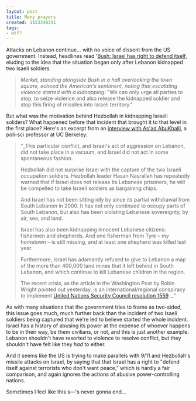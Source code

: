 ```yaml
---
layout: post
title: Many prayers
created: 1153348351
tags:
- wtf?
---
```

Attacks on Lebanon continue... with no voice of dissent from the US government. Instead, headlines read '[Bush: Israel has right to defend itself](http://www.washingtonpost.com/wp-dyn/articles/A38206-2004May18_2.html?sections=http://www.washingtonpost.com/wp-dyn/nation), eluding to the idea that the situation began only after Lebanon kidnapped two Isaeli soldiers.

> 
> _Merkel, standing alongside Bush in a hall overlooking the town square, echoed the American's sentiment, noting that escalating violence started with a kidnapping:_ "We can only urge all parties to stop, to seize violence and also release the kidnapped soldier and stop this firing of missiles into Israeli territory."
> 

But what was the motivation behind Hezbollah in kidnapping Israeli soliders? What happened before that incident that brought it to that level in the first place? Here's an excerpt from an [interview with As'ad AbuKhalil](http://www.aljazeera.com/archive/2006/07/20084101400549938.html), a poli-sci professor at UC Berkeley:

> 
> "_This particular conflict, and Israel's act of aggression on Lebanon, did not take place in a vacuum, and Israel did not act in some spontaneous fashion.
> 
> Hezbollah did not surprise Israel with the capture of the two Israeli occupation soldiers. Hezbollah leader Hasan Nasrallah has repeatedly warned that if Israel does not release its Lebanese prisoners, he will be compelled to take Israeli soldiers as bargaining chips.
> 
> And Israel has not been sitting idly by since its partial withdrawal from South Lebanon in 2000. It has not only continued to occupy parts of South Lebanon, but also has been violating Lebanese sovereignty, by air, sea, and land.
> 
> Israel has also been kidnapping innocent Lebanese citizens: fishermen and shepherds. And one fisherman from Tyre &#8211; my hometown &#8211; is still missing, and at least one shepherd was killed last year.
> 
> Furthermore, Israel has adamantly refused to give to Lebanon a map of the more than 400,000 land mines that it left behind in South Lebanon, and which continue to kill Lebanese children in the region.
> 
> The recent crisis, as the article in the Washington Post by Robin Wright pointed out yesterday, is an international/regional conspiracy to implement [United Nations Security Council resolution 1559](http://www.mideastweb.org/1559.htm) ._"
> 

As with many situations that the government tries to frame as two-sided, this issue goes much, much further back than the incident of two Isaeli soldiers being captured that we're led to believe started the whole incident. Israel has a history of abusing its power at the expense of whoever happens to be in their way, be them civilians, or not, and this is just another example. Lebanon shouldn't have resorted to violence to resolve conflict, but they shouldn't have felt like they _had_ to either. 

And it seems like the US is trying to make parallels with 9/11 and Hezbollah's missile attacks on Israel, by saying that that Israel has a right to "defend itself against terrorists who don't want peace," which is hardly a fair comparison, and again ignores the actions of abusive power-controlling nations. 

Sometimes I feel like this s&#8212;'s never gonna end...

